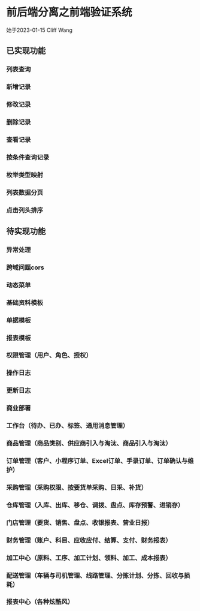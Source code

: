 # 前后端分离之前端验证系统
始于2023-01-15 Cliff Wang

## 已实现功能
### 列表查询
### 新增记录
### 修改记录
### 删除记录
### 查看记录
### 按条件查询记录
### 枚举类型映射
### 列表数据分页
### 点击列头排序

## 待实现功能
### 异常处理
### 跨域问题cors
### 动态菜单
### 基础资料模板
### 单据模板
### 报表模板
### 权限管理（用户、角色、授权）
### 操作日志
### 更新日志
### 商业部署
### 工作台（待办、已办、标签、通用消息管理）
### 商品管理（商品类别、供应商引入与淘汰、商品引入与淘汰）
### 订单管理（客户、小程序订单、Excel订单、手录订单、订单确认与维护）
### 采购管理（采购权限、按要货单采购、日采、补货）
### 仓库管理（入库、出库、移仓、调拨、盘点、库存预警、进销存）
### 门店管理（要货、销售、盘点、收银报表、营业日报）
### 财务管理（账户、科目、应收应付、结算、支付、财务报表）
### 加工中心（原料、工序、加工计划、领料、加工、成本报表）
### 配送管理（车辆与司机管理、线路管理、分拣计划、分拣、回收与损耗）
### 报表中心（各种炫酷风）
